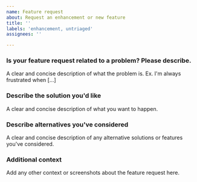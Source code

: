 ```yaml
---
name: Feature request
about: Request an enhancement or new feature
title: ''
labels: 'enhancement, untriaged'
assignees: ''

---
```


<!--

When filing an issue please check to see if an issue already exists that matches your's issue.
Please open a case (https://support.f5.com/csp/article/K2633) with F5 if this is a critical issue.

-->

### Is your feature request related to a problem? Please describe.
A clear and concise description of what the problem is. Ex. I'm always frustrated when [...]

### Describe the solution you'd like
A clear and concise description of what you want to happen.

### Describe alternatives you've considered
A clear and concise description of any alternative solutions or features you've considered.

### Additional context
Add any other context or screenshots about the feature request here.

